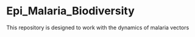 # Epi_Malaria_Biodiversity
This repository is designed to work with the dynamics of malaria vectors
